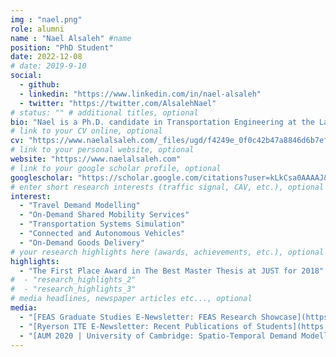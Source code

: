 ```yaml
---
img : "nael.png"
role: alumni
name : "Nael Alsaleh" #name
position: "PhD Student" 
date: 2022-12-08
# date: 2019-9-10
social: 
  - github:
  - linkedin: "https://www.linkedin.com/in/nael-alsaleh"
  - twitter: "https://twitter.com/AlsalehNael"
# status: "" # additional titles, optional
bio: "Nael is a Ph.D. candidate in Transportation Engineering at the Laboratory of Innovations in Transportation (LiTrans), Ryerson University, Canada. He is the President of Ryerson Institute of Transportation Engineers (RITE) for the 2021-2022 academic year. Nael received his B.Sc. in Civil Engineering in 2015 and M.Sc. in Transportation Engineering in 2017, both from Jordan University of Science and Technology (JUST), Jordan. He started his Ph.D. in September 2019 under the supervision of Dr. Bilal Farooq and his research focuses on travel demand modelling for Shared On-Demand Mobility Services."
# link to your CV online, optional
cv: "https://www.naelalsaleh.com/_files/ugd/f4249e_0f0c42b47a8846d6b7efd2b3356dc96b.pdf" 
# link to your personal website, optional
website: "https://www.naelalsaleh.com" 
# link to your google scholar profile, optional
googlescholar: "https://scholar.google.com/citations?user=kLkCsa0AAAAJ&hl=en&oi=ao" 
# enter short research interests (traffic signal, CAV, etc.), optional
interest: 
  - "Travel Demand Modelling"
  - "On-Demand Shared Mobility Services"
  - "Transportation Systems Simulation"
  - "Connected and Autonomous Vehicles"
  - "On-Demand Goods Delivery"
# your research highlights here (awards, achievements, etc.), optional
highlights: 
  - "The First Place Award in The Best Master Thesis at JUST for 2018"
#  - "research_highlights_2"
#  - "research_highlights_3" 
# media headlines, newspaper articles etc..., optional
media: 
  - "[FEAS Graduate Studies E-Newsletter: FEAS Research Showcase](https://mailchi.mp/087aae242858/feas-grad-enewsletter-free-yoga-event-contests-more?e=d7dd66fd13)"
  - "[Ryerson ITE E-Newsletter: Recent Publications of Students](https://drive.google.com/drive/folders/14AawRmO4nz5UcOHxGyzcoQ0BoMTmicUa)"
  - "[AUM 2020 | University of Cambridge: Spatio-Temporal Demand Modelling for On-Demand Transit Services](https://www.youtube.com/watch?v=Vd_H7G67r_I&t=2923s)"
---
```

